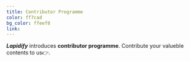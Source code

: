 ```yaml
---
title: Contributor Programme
color: ff7cad
bg_color: ffeef8
link:
---
```

***Lapidify*** introduces **contributor programme**. Contribute your valueble contents to us👉.
